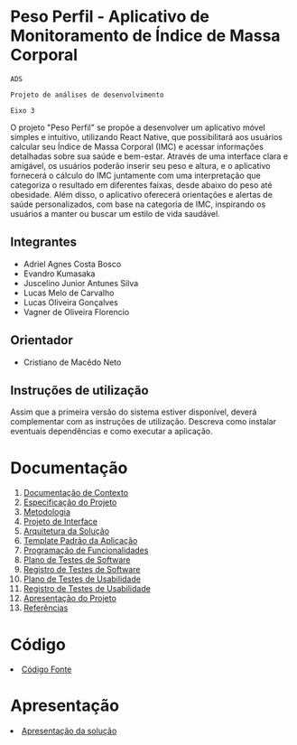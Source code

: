 # Peso Perfil - Aplicativo de Monitoramento de Índice de Massa Corporal

`ADS`

`Projeto de análises de desenvolvimento`

`Eixo 3`

O projeto "Peso Perfil" se propõe a desenvolver um aplicativo móvel simples e intuitivo, utilizando React Native, que possibilitará aos usuários calcular seu Índice de Massa Corporal (IMC) e acessar informações detalhadas sobre sua saúde e bem-estar. Através de uma interface clara e amigável, os usuários poderão inserir seu peso e altura, e o aplicativo fornecerá o cálculo do IMC juntamente com uma interpretação que categoriza o resultado em diferentes faixas, desde abaixo do peso até obesidade. Além disso, o aplicativo oferecerá orientações e alertas de saúde personalizados, com base na categoria de IMC, inspirando os usuários a manter ou buscar um estilo de vida saudável.

## Integrantes

* Adriel Agnes Costa Bosco
* Evandro Kumasaka
* Juscelino Junior Antunes Silva
* Lucas Melo de Carvalho
* Lucas Oliveira Gonçalves
* Vagner de Oliveira Florencio

## Orientador

* Cristiano de Macêdo Neto

## Instruções de utilização

Assim que a primeira versão do sistema estiver disponível, deverá complementar com as instruções de utilização. Descreva como instalar eventuais dependências e como executar a aplicação.

# Documentação

<ol>
<li><a href="docs/01-Documentação de Contexto.md"> Documentação de Contexto</a></li>
<li><a href="docs/02-Especificação do Projeto.md"> Especificação do Projeto</a></li>
<li><a href="docs/03-Metodologia.md"> Metodologia</a></li>
<li><a href="docs/04-Projeto de Interface.md"> Projeto de Interface</a></li>
<li><a href="docs/05-Arquitetura da Solução.md"> Arquitetura da Solução</a></li>
<li><a href="docs/06-Template Padrão da Aplicação.md"> Template Padrão da Aplicação</a></li>
<li><a href="docs/07-Programação de Funcionalidades.md"> Programação de Funcionalidades</a></li>
<li><a href="docs/08-Plano de Testes de Software.md"> Plano de Testes de Software</a></li>
<li><a href="docs/09-Registro de Testes de Software.md"> Registro de Testes de Software</a></li>
<li><a href="docs/10-Plano de Testes de Usabilidade.md"> Plano de Testes de Usabilidade</a></li>
<li><a href="docs/11-Registro de Testes de Usabilidade.md"> Registro de Testes de Usabilidade</a></li>
<li><a href="docs/12-Apresentação do Projeto.md"> Apresentação do Projeto</a></li>
<li><a href="docs/13-Referências.md"> Referências</a></li>
</ol>

# Código

<li><a href="src/README.md"> Código Fonte</a></li>

# Apresentação

<li><a href="presentation/README.md"> Apresentação da solução</a></li>
